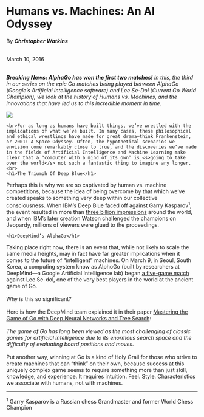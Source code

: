 <html lang="en">
<head>
  <meta charset="UTF-8">
  <title>Humans vs Machines Blog</title>
</head>
<body>
  <!-- This was adapted from: http://blog.udacity.com/2016/03/humans-vs-machines-an-ai-odyssey-2.html -->
  <!-- Format this text to match the mockup exactly! -->
    <h1>Humans vs. Machines: An AI Odyssey</h1>
  
  By <em><strong>Christopher Watkins </strong></em>
  
   <br>March 10, 2016
  
 <br>   ***<em><strong>Breaking News: AlphaGo has won the first two matches!***</strong> In this, the third in our series on the epic Go matches being played between AlphaGo (Google’s Artificial Intelligence software) and Lee Se-Dol (Current Go World Champion), we look at the history of Humans vs. Machines, and the innovations that have led us to this incredible moment in time.</em>

  <img src="http://i2.wp.com/blog.udacity.com/wp-content/uploads/2016/03/56df2490a351d802222160.gif">

    <br>For as long as humans have built things, we’ve wrestled with the implications of what we’ve built. In many cases, these philosophical and ethical wrestlings have made for great drama—think Frankenstein, or 2001: A Space Odyssey. Often, the hypothetical scenarios we envision come remarkably close to true, and the discoveries we’ve made in the fields of Artificial Intelligence and Machine Learning make clear that a “computer with a mind of its own” is <s>going to take over the world</s> not such a fantastic thing to imagine any longer.
    <br>
    <h1>The Triumph Of Deep Blue</h1>

  Perhaps this is why we are so captivated by human vs. machine competitions, because the idea of being overcome by that which we’ve created speaks to something very deep within our collective consciousness. When IBM’s Deep Blue faced off against Garry Kasparov<sup>1</sup>, the event resulted in more than <a href="http://www-03.ibm.com/ibm/history/ibm100/us/en/icons/deepblue/">three billion impressions</a> around the world, and when IBM’s later creation Watson challenged the champions on Jeopardy, millions of viewers were glued to the proceedings.<br>

    <h1>DeepMind’s AlphaGo</h1>

  Taking place right now, there is an event that, while not likely to scale the same media heights, may in fact have far greater implications when it comes to the future of “intelligent” machines. On March 9, in Seoul, South Korea, a computing system know as AlphoGo (built by researchers at DeepMind—a Google Artificial Intelligence lab) began <a href="http://venturebeat.com/2016/02/04/youtube-will-livestream-googles-ai-playing-go-superstar-lee-sedol-in-march/">a five-game match</a> against Lee Se-dol, one of the very best players in the world at the ancient game of Go.<br><br>
     Why is this so significant?<br><br>
  Here is how the DeepMind team explained it in their paper <a href="http://airesearch.com/wp-content/uploads/2016/01/deepmind-mastering-go.pdf">Mastering the Game of Go with Deep Neural Networks and Tree Search</a>:<br><br>
  <em>The game of Go has long been viewed as the most challenging of classic games for artificial intelligence due to its enormous search space and the difficulty of evaluating board positions and moves.</em><br><br>
  Put another way, winning at Go is a kind of Holy Grail for those who strive to create machines that can “think” on their own, because success at this uniquely complex game seems to require something more than just skill, knowledge, and experience. It requires intuition. Feel. Style. Characteristics we associate with humans, not with machines.<hr>
  <sup>1</sup> Garry Kasparov is a Russian chess Grandmaster and former World Chess Champion
</body>
</html>
